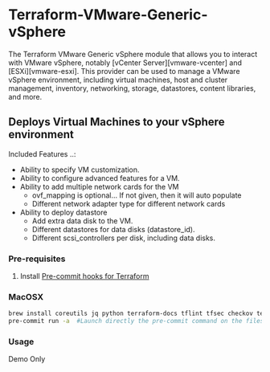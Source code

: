 # Terraform-VMware-Generic-vSphere

The Terraform VMware Generic vSphere module that allows you to interact with VMware vSphere, notably [vCenter Server][vmware-vcenter] and [ESXi][vmware-esxi]. This provider can be used to manage a VMware vSphere environment, including virtual machines, host and cluster management, inventory, networking, storage, datastores, content libraries, and more.

## Deploys Virtual Machines to your vSphere environment

Included Features ..:

- Ability to specify VM customization.
- Ability to configure advanced features for a VM.
- Ability to add multiple network cards for the VM
  - ovf_mapping is optional... If not given, then it will auto populate
  - Different network adapter type for different network cards
- Ability to deploy datastore
  - Add extra data disk to the VM.
  - Different datastores for data disks (datastore_id).
  - Different scsi_controllers per disk, including data disks.

### Pre-requisites

1. Install [Pre-commit hooks for Terraform](https://confluence.eng.vmware.com/display/VELOOPS/Pre-commit+hooks+for+Terraform)

### MacOSX

```bash
brew install coreutils jq python terraform-docs tflint tfsec checkov terrascan shellcheck gawk
pre-commit run -a  #Launch directly the pre-commit command on the files to check everything is ok
```

### Usage
 Demo Only